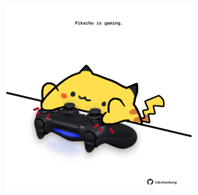 <!-- built at 11/09/2025, 20:00:33 UTC -->
<p align="center">
  <img width="500" height="500" src="./ReadmeImage.svg">
</p>
